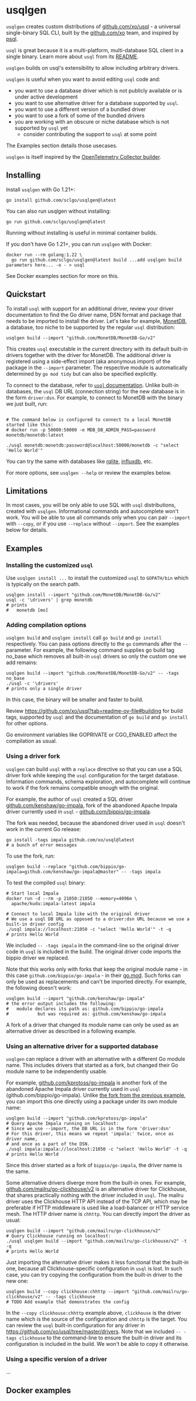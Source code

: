 # usqlgen

`usqlgen` creates custom distributions of [github.com/xo/usql](https://github.com/xo/usql) - 
a universal single-binary SQL CLI, built by the [github.com/xo](https://github.com/xo) team, and 
inspired by [psql](https://www.postgresql.org/docs/current/app-psql.html).

`usql` is great because it is a multi-platform, multi-database SQL client in a single binary. 
Learn more about `usql` from its [README](https://github.com/xo/usql#readme).

`usqlgen` builds on usql's extensibility to allow including arbitrary drivers.

`usqlgen` is useful when you want to avoid editing `usql` code and:

- you want to use a database driver which is not publicly available or is under active development
- you want to use alternative driver for a database supported by `usql`. 
- you want to use a different version of a bundled driver
- you want to use a fork of some of the bundled drivers
- you are working with an obscure or niche database which is not supported by `usql` yet
  - consider contributing the support to `usql` at some point
 
The Examples section details those usecases.

`usqlgen` is itself inspired by the 
[OpenTelemetry Collector builder](https://opentelemetry.io/docs/collector/custom-collector/).

## Installing

Install `usqlgen` with Go 1.21+:

```shell
go install github.com/sclgo/usqlgen@latest
```

You can also run usqlgen without installing:

```shell
go run github.com/sclgo/usqlgen@latest
```

Running without installing is useful in minimal container builds. 

If you don't have Go 1.21+, you can run `usqlgen` with Docker:

```shell
docker run --rm golang:1.22 \
  go run github.com/sclgo/usqlgen@latest build ...add usqlgen build parameters here... -o - > usql
```

See Docker examples section for more on this.

## Quickstart

To install `usql` with support for an additional driver, review your driver documentation
to find the Go driver name, DSN format and package that needs to be imported to install the
driver. Let's take for example, [MonetDB](https://github.com/MonetDB/MonetDB-Go#readme),
a database, too niche to be supported by the regular `usql` distribution:

```shell
usqlgen build --import "github.com/MonetDB/MonetDB-Go/v2"
```

This creates `usql` executable in the current directory with its default built-in drivers 
together with the driver for MonetDB.
The additional driver is registered using a side-effect import (aka anonymous import)
of the package in the `--import` parameter. The respective module is automatically
determined by `go mod tidy` but can also be specified explicitly.

To connect to the database, refer to [`usql` documentation](https://github.com/xo/usql#readme).
Unlike built-in databases, the `usql` DB URL (connection string) for the new database 
is in the form `driver:dsn`. For example, to connect to MonetDB with the binary we
just built, run:

```shell

# The command below is configured to connect to a local MonetDB started like this:
# docker run -p 50000:50000 -e MDB_DB_ADMIN_PASS=password monetdb/monetdb:latest

./usql monetdb:monetdb:password@localhost:50000/monetdb -c "select 'Hello World'"
```

You can try the same with databases like [rqlite](https://github.com/rqlite/gorqlite), 
[influxdb](https://pkg.go.dev/github.com/influxdata/influxdb-iox-client-go/v2/ioxsql), etc.

For more options, see `usqlgen --help` or review the examples below.

## Limitations

In most cases, you will be only able to use SQL with `usql` distributions, created with `usqlgen`.
Informational commands and autocomplete won't work. 
You will be able to use all commands only when you can pair `--import` with `--copy`,
or if you use `--replace` without `--import`. See the examples below for details.

## Examples

### Installing the customized `usql`

Use `usqlgen install ...` to install the customized `usql` to `GOPATH/bin` which is
typically on the search path.

```shell
usqlgen install --import "github.com/MonetDB/MonetDB-Go/v2"
usql -c '\drivers' | grep monetdb
# prints
#   monetdb [mo]
```

### Adding compilation options

`usqlgen build` and `usqlgen install` call `go build` and `go install` respectively.
You can pass options directly to the `go` commands after the `--` parameter.
For example, the following command supplies go build tag no_base which removes
all built-in `usql` drivers so only the custom one we add remains:

```shell
usqlgen build --import "github.com/MonetDB/MonetDB-Go/v2" -- -tags no_base
./usql -c '\drivers'
# prints only a single driver
```

In this case, the binary will be smaller and faster to build.

Review <https://github.com/xo/usql?tab=readme-ov-file#building> for build tags, supported
by `usql` and the documentation of `go build` and `go install` for other options.

Go environment variables like GOPRIVATE or CGO_ENABLED affect the compilation
as usual.

### Using a driver fork

`usqlgen` can build `usql` with a `replace` directive so that you can use a
SQL driver fork while keeping the `usql` configuration for the target database.
Information commands, schema exploration, and autocomplete will continue to work
if the fork remains compatible enough with the original.

For example, the author of `usql` created a SQL driver 
[github.com/kenshaw/go-impala](https://github.com/kenshaw/go-impala),
fork of the abandoned Apache Impala driver currently used in `usql` - 
[github.com/bippio/go-impala](https://github.com/bippio/go-impala).

The fork was needed, because the abandoned driver used in `usql` 
doesn't work in the current Go release:

```shell
go install -tags impala github.com/xo/usql@latest
# a bunch of error messages
```

To use the fork, run:

```shell
usqlgen build --replace "github.com/bippio/go-impala=github.com/kenshaw/go-impala@master" -- -tags impala
```

To test the compiled `usql` binary:

```shell
# Start local Impala
docker run -d --rm -p 21050:21050 --memory=4096m \
  apache/kudu:impala-latest impala
  
# Connect to local Impala like with the original driver
# We use a usql DB URL as opposed to a driver:dsn URL because we use a built-in driver config
./usql impala://localhost:21050 -c "select 'Hello World'" -t -q
# prints Hello World
```

We included `-- -tags impala` in the command-line so the original driver code in `usql`
is included in the build. The original driver code imports the bippio driver we replaced.

Note that this works only with forks that keep the original module name - 
in this case `github.com/bippio/go-impala` - in their 
[go.mod](https://github.com/kenshaw/go-impala/blob/master/go.mod).
Such forks can only be used as replacements and can't be imported directly. 
For example, the following doesn't work:

```shell
usqlgen build --import "github.com/kenshaw/go-impala"
# the error output includes the following:
#	module declares its path as: github.com/bippio/go-impala
#	        but was required as: github.com/kenshaw/go-impala	       
```

A fork of a driver that changed its module name can only be used as
an alternative driver as described in a following example.

### Using an alternative driver for a supported database

`usqlgen` can replace a driver with an alternative with a different Go module name.
This includes drivers that started as a fork, but changed their Go module name to be independently usable.

For example, [github.com/kprotoss/go-impala](https://github.com/kprotoss/go-impala)
is another fork of the abandoned Apache Impala driver currently used in `usql` (github.com/bippio/go-impala).
Unlike [the fork from the previous example](https://github.com/kenshaw/go-impala),
you can import this one directly using a package under its own module name:

```shell
usqlgen build --import "github.com/kprotoss/go-impala"
# Query Apache Impala running on localhost:
# Since we use --import, the DB URL is in the form 'driver:dsn'
# For this driver, this means we repeat 'impala:' twice, once as driver name,
# and once as a part of the DSN.
./usql impala:impala://localhost:21050 -c "select 'Hello World" -t -q
# prints Hello World
```

Since this driver started as a fork of `bippio/go-impala`, the driver name is the same.

Some alternative drivers diverge more from the built-in ones. For example, 
[github.com/mailru/go-clickhouse/v2](https://github.com/mailru/go-clickhouse) is an
alternative driver for Clickhouse, that shares practically nothing with the driver
included in `usql`. The mailru driver uses the Clickhouse HTTP API instead of the TCP API,
which may be preferable if HTTP middleware is used like a load-balancer or HTTP service mesh. 
The HTTP driver name is `chhttp`. You can directly import the driver as usual:

```shell
usqlgen build --import "github.com/mailru/go-clickhouse/v2"
# Query Clickhouse running on localhost:
./usql usqlgen build --import "github.com/mailru/go-clickhouse/v2" -t -q
# prints Hello World
```

Just importing the alternative driver makes it less functional that the built-in one, because
all Clickhouse-specific configuration in `usql` is lost. In such case, you can try copying the
configuration from the built-in driver to the new one:

```shell
usqlgen build --copy clickhouse:chhttp --import "github.com/mailru/go-clickhouse/v2" -- -tags clickhouse
# TODO Add example that demonstrates the config
```

In the `--copy clickhouse:chhttp` example above, `clickhouse` is the driver name which is the source of the
configuration and `chhttp` is the target. You can review the `usql` built-in configuration for 
any driver in <https://github.com/xo/usql/tree/master/drivers>.
Note that we included `-- -tags clickhouse` to the command-line to ensure the built-in driver 
and its configuration is included in the build. We won't be able to copy it otherwise.

### Using a specific version of a driver

...

## Docker examples
